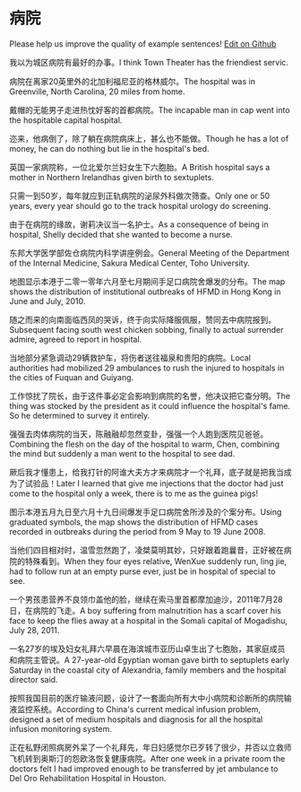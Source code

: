 # 病院

Please help us improve the quality of example sentences! [Edit on Github](https://github.com/jiyushe/jiyu-example-sentence-source/blob/main/chinese/bingyuan_5.md)

<p><span class="chinese">我以为城区病院有最好的办事。</span><span class="english">I think Town Theater has the friendiest servic.</span></p>

<p><span class="chinese">病院在离家20英里外的北加利福尼亚的格林威尔。</span><span class="english">The hospital was in Greenville, North Carolina, 20 miles from home.</span></p>

<p><span class="chinese">戴帽的无能男子走进热忱好客的首都病院。</span><span class="english">The incapable man in cap went into the hospitable capital hospital.</span></p>

<p><span class="chinese">迩来，他病倒了，除了躺在病院病床上，甚么也不能做。</span><span class="english">Though he has a lot of money, he can do nothing but lie in the hospital's bed.</span></p>

<p><span class="chinese">英国一家病院称，一位北爱尔兰妇女生下六胞胎。</span><span class="english">A British hospital says a mother in Northern Irelandhas given birth to sextuplets.</span></p>

<p><span class="chinese">只需一到50岁，每年就应到正轨病院的泌尿外科做次筛查。</span><span class="english">Only one or 50 years, every year should go to the track hospital urology do screening.</span></p>

<p><span class="chinese">由于在病院的缘故，谢莉决议当一名护士。</span><span class="english">As a consequence of being in hospital, Shelly decided that she wanted to become a nurse.</span></p>

<p><span class="chinese">东邦大学医学部佐仓病院内科学讲座例会。</span><span class="english">General Meeting of the Department of the Internal Medicine, Sakura Medical Center, Toho University.</span></p>

<p><span class="chinese">地图显示本港于二零一零年六月至七月期间手足口病院舍爆发的分布。</span><span class="english">The map shows the distribution of institutional outbreaks of HFMD in Hong Kong in June and July, 2010.</span></p>

<p><span class="chinese">随之而来的向南面临西凤的哭诉，终于向实际降服佩服，赞同去中病院报到。</span><span class="english">Subsequent facing south west chicken sobbing, finally to actual surrender admire, agreed to report in hospital.</span></p>

<p><span class="chinese">当地部分紧急调动29辆救护车，将伤者送往福泉和贵阳的病院。</span><span class="english">Local authorities had mobilized 29 ambulances to rush the injured to hospitals in the cities of Fuquan and Guiyang.</span></p>

<p><span class="chinese">工作惊扰了院长，由于这件事必定会影响到病院的名誉，他决议把它查分明。</span><span class="english">The thing was stocked by the president as it could influence the hospital's fame. So he determined to survey it entirely.</span></p>

<p><span class="chinese">强强去肉体病院的当天，陈融融却忽然变卦，强强一个人跑到医院见爸爸。</span><span class="english">Combining the flesh on the day of the hospital to warm, Chen, combining the mind but suddenly a man went to the hospital to see dad.</span></p>

<p><span class="chinese">厥后我才懂患上，给我打针的阿谁大夫方才来病院才一个礼拜，底子就是把我当成为了试验品！</span><span class="english">Later I learned that give me injections that the doctor had just come to the hospital only a week, there is to me as the guinea pigs!</span></p>

<p><span class="chinese">图示本港五月九日至六月十九日间爆发手足口病院舍所涉及的个案分布。</span><span class="english">Using graduated symbols, the map shows the distribution of HFMD cases recorded in outbreaks during the period from 9 May to 19 June 2008.</span></p>

<p><span class="chinese">当他们四目相对时，温雪忽然跑了，凌桀莫明其妙，只好跟着跑曩昔，正好被在病院的特殊看到。</span><span class="english">When they four eyes relative, WenXue suddenly run, ling jie, had to follow run at an empty purse ever, just be in hospital of special to see.</span></p>

<p><span class="chinese">一个男孩患营养不良领巾盖他的脸，继续在索马里首都摩加迪沙，2011年7月28日，在病院的飞走。</span><span class="english">A boy suffering from malnutrition has a scarf cover his face to keep the flies away at a hospital in the Somali capital of Mogadishu, July 28, 2011.</span></p>

<p><span class="chinese">一名27岁的埃及妇女礼拜六早晨在海滨城市亚历山卓生出了七胞胎，其家庭成员和病院主管说。</span><span class="english">A 27-year-old Egyptian woman gave birth to septuplets early Saturday in the coastal city of Alexandria, family members and the hospital director said.</span></p>

<p><span class="chinese">按照我国目前的医疗输液问题，设计了一套面向所有大中小病院和诊断所的病院输液监控系统。</span><span class="english">According to China's current medical infusion problem, designed a set of medium hospitals and diagnosis for all the hospital infusion monitoring system.</span></p>

<p><span class="chinese">正在私野闭照病房外呆了一个礼拜先，年日妇感觉尔已歹转了很少，并否以立救师飞机转到奥斯汀的怨欧洛恢复健康病院。</span><span class="english">After one week in a private room the doctors felt I had improved enough to be transferred by jet ambulance to Del Oro Rehabilitation Hospital in Houston.</span></p>

